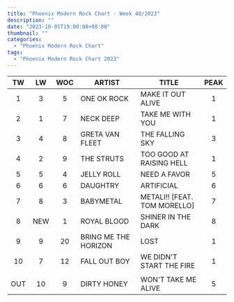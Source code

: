 ```yaml
---
title: "Phoenix Modern Rock Chart - Week 40/2023"
description: ""
date: "2023-10-05T19:00:00+08:00"
thumbnail: ""
categories:
  - "Phoenix Modern Rock Chart"
tags:
  - "Phoenix Modern Rock Chart 2023"
---
```

<!--more-->
|TW|LW|WOC|ARTIST|TITLE|PEAK|
|:----:|:----:|:----:|----|----|:----:|
|1|3|5|ONE OK ROCK|MAKE IT OUT ALIVE|1|
|2|1|7|NECK DEEP|TAKE ME WITH YOU|1|
|3|4|8|GRETA VAN FLEET|THE FALLING SKY|3|
|4|2|9|THE STRUTS|TOO GOOD AT RAISING HELL|1|
|5|5|4|JELLY ROLL|NEED A FAVOR|5|
|6|6|6|DAUGHTRY|ARTIFICIAL|6|
|7|8|3|BABYMETAL|METALI!! [FEAT. TOM MORELLO]|7|
|8|NEW|1|ROYAL BLOOD|SHINER IN THE DARK|8|
|9|9|20|BRING ME THE HORIZON|LOST|1|
|10|7|12|FALL OUT BOY|WE DIDN'T START THE FIRE|1|
| | | | | | |
|OUT|10|9|DIRTY HONEY|WON'T TAKE ME ALIVE|5|
